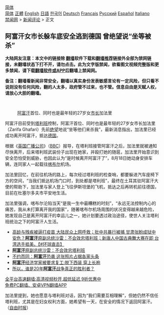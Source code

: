  <!-- 面包屑导航 --> <div class="breadcrumb"><!-- GTranslate: https://gtranslate.io/ -->  <div class="switcher notranslate">  <div class="selected">  <a href="#" onclick="return false;"> 简体</a>  </div>  <div class="option">  <a href="https://www.bannedbook.org" onclick="doGTranslate('zh-CN|zh-CN');jQuery('div.switcher div.selected a').html(jQuery(this).html());return false;" title="简体中文" class="nturl selected"> 简体</a>  <a href="https://www.bannedbook.org/zh-tw/" onclick="doGTranslate('zh-CN|zh-TW');jQuery('div.switcher div.selected a').html(jQuery(this).html());return false;" title="繁體中文" class="nturl"> 正體</a>  <a href="https://www.bannedbook.org/en/" onclick="doGTranslate('zh-CN|en');jQuery('div.switcher div.selected a').html(jQuery(this).html());return false;" title="English" class="nturl"> English</a>  <a href="https://www.bannedbook.org/ja/" onclick="doGTranslate('zh-CN|ja');jQuery('div.switcher div.selected a').html(jQuery(this).html());return false;" title="日本語" class="nturl"> 日語</a>  <a href="https://www.bannedbook.org/ko/" onclick="doGTranslate('zh-CN|ko');jQuery('div.switcher div.selected a').html(jQuery(this).html());return false;" title="한국어" class="nturl"> 한국어</a>  <a href="https://www.bannedbook.org/de/" onclick="doGTranslate('zh-CN|de');jQuery('div.switcher div.selected a').html(jQuery(this).html());return false;" title="Deutsch" class="nturl"> Deutsch</a>  <a href="https://www.bannedbook.org/fr/" onclick="doGTranslate('zh-CN|fr');jQuery('div.switcher div.selected a').html(jQuery(this).html());return false;" title="Français" class="nturl"> Français</a>  <a href="https://www.bannedbook.org/ru/" onclick="doGTranslate('zh-CN|ru');jQuery('div.switcher div.selected a').html(jQuery(this).html());return false;" title="Русский" class="nturl"> Русский</a>  <a href="https://www.bannedbook.org/es/" onclick="doGTranslate('zh-CN|es');jQuery('div.switcher div.selected a').html(jQuery(this).html());return false;" title="Español" class="nturl"> Español</a>  <a href="https://www.bannedbook.org/it/" onclick="doGTranslate('zh-CN|it');jQuery('div.switcher div.selected a').html(jQuery(this).html());return false;" title="Italiano" class="nturl"> Italiano</a>  </div>  </div>      <div class='breadcrumb-sub'><!-- Breadcrumb NavXT 6.3.0 --> <a href="https://www.bannedbook.org/" class="home">禁闻网</a> &gt; <a href="https://www.bannedbook.org/bnews/comments/" class="category">新闻评论</a> &gt; 正文</div></div><h2>阿富汗女市长躲车底安全逃到德国 曾绝望说“坐等被杀”</h2> <p class="notice"><b>大陆网友注意：本文中的链接除 <a href="https://github.com/bannedbook/fanqiang" >翻墙</a>软件下载和<a href="https://github.com/killgcd/justmysocks/blob/master/README.md">翻墙推荐</a>链接外全部为禁网链接，未翻墙状态下打不开，请勿点击。此为文字版禁闻，欲看图文视频完整版和更多禁闻，请下载<a href="https://github.com/bannedbook/fanqiang">翻墙软件或APP</a>后翻墙上禁闻网。</p><p>备注：翻墙看新闻非常安全，翻墙以真实身份发表敏感言论有一定风险，但只看不说则没有任何风险，翻的人太多，政府管不过来，也不管。信息自由是天赋人权，请放心大胆的翻墙。</b></p>  <div class="entry"> <br /> <figure><a href="https://i2.wp.com/upload-images-bucket-v64rleca837do.s3.eu-west-1.amazonaws.com/wp-content/uploads/2021/08/27120008/Screen-Shot-2021-08-27-at-10.05.13-pm.png?fit=661%2C374&#038;ssl=1" data-caption="阿富汗首位、同时也是最年轻的27岁女市长加法里"></a><figcaption class="wp-caption-text"><a href="https://www.bannedbook.org/bnews/tag/%e9%98%bf%e5%af%8c%e6%b1%97/" class="st_tag internal_tag" rel="tag" title="标签 阿富汗 下的日志">阿富汗</a>首位、同时也是最年轻的27岁女<a href="https://www.bannedbook.org/bnews/tag/%e5%b8%82%e9%95%bf/" class="st_tag internal_tag" rel="tag" title="标签 市长 下的日志">市长</a>加法里</figcaption></figure> <p>阿富汗目前受到<a href="https://www.bannedbook.org/bnews/tag/%e5%a1%94%e5%88%a9%e7%8f%ad/" class="st_tag internal_tag" rel="tag" title="标签 塔利班 下的日志">塔利班</a>控制，阿富汗首位、同时也是最年轻的27岁女市长加法里（Zarifa Ghafari）先前<a href="https://www.bannedbook.org/bnews/tag/%E7%BB%9D%E6%9C%9B/" class="st_tag internal_tag" rel="tag" title="标签 绝望 下的日志">绝望</a>地说“坐等他们来杀我”，最新消息指出，加法里已经成功离开阿富汗，抵达<a href="https://www.bannedbook.org/bnews/tag/%e5%be%b7%e5%9b%bd/" class="st_tag internal_tag" rel="tag" title="标签 德国 下的日志">德国</a>。</p> <p>根据《<a href="https://www.bannedbook.org/bnews/tag/%e8%8b%b1%e5%9b%bd%e5%b9%bf%e6%92%ad%e5%85%ac%e5%8f%b8/" class="st_tag internal_tag" rel="tag" title="标签 英国广播公司 下的日志">英国广播公司</a>》（<a href="https://www.bannedbook.org/bnews/tag/bbc/" class="st_tag internal_tag" rel="tag" title="标签 BBC 下的日志">BBC</a>）报导，在塔利班接管阿富汗之后，加法里就被通知尽快离开，后来塔利班武装份子出现在她家，并殴打她的随扈，加法里开始意识到安全恐怕受到威胁，也因此认为“是时候离开阿富汗了”，8月18日她动身安排车辆，连同家人一起载往<a href="https://www.bannedbook.org/bnews/tag/%E5%96%80%E5%B8%83%E5%B0%94/" class="st_tag internal_tag" rel="tag" title="标签 喀布尔 下的日志">喀布尔</a>机场。</p>  <p>加法里回忆，在前往机场的路上，每次经过塔利班的检查哨，都要躲进汽车座椅下方的空间，“当我们抵达机场门口时，到处都是塔利班”，最终在土耳其驻阿富汗大使的帮助下，加法里与家人登上飞往伊斯坦堡的飞机，抵达之后再转机前往德国，目前在杜塞尔多夫市平安地生活。</p> <p>加法里强调，喀布尔沦陷当天“是我一生中最糟糕的时刻”，“永远无法控制内心的痛苦，我从未打算离开我的国家”，随著喀布尔机场周围的状况变得越来越危险，她发现自己是离开阿富汗的幸运儿之一，她计划要透过政治途径，使世人关注塔利班统治之下的阿富汗人生活。</p>  <ul class='op-related-articles' title='相关阅读'> <li><a href='https://www.bannedbook.org/bnews/bannedvideo/20210827/1614427.html' target='_blank'>高龄与残疾被逼打疫苗 大陆民众上网呼救；批中共暴行被捕 甘肃张盼成狱中安危？<b>阿富汗</b>原副总统沙雷：不会效忠塔利班；新唐人中国古典舞大赛在即 台湾选手抵美。【#环球直击】</a></li> <li><a href='https://www.bannedbook.org/bnews/bannedvideo/20210827/1614415.html' target='_blank'><b>阿富汗</b>原副总统沙雷：不会效忠塔利班</a></li> <li><a href='https://www.bannedbook.org/bnews/worldnews/20210827/1614398.html' target='_blank'>不约而同：<b>阿富汗</b>恐袭 这张照片占据各家头条</a></li> <li><a href='https://www.bannedbook.org/bnews/worldnews/20210827/1614397.html' target='_blank'><b>阿富汗</b>经济学家被要求复工:脱下西装 穿上长袍</a></li> <li><a href='https://www.bannedbook.org/bnews/worldnews/20210827/1614384.html' target='_blank'>所以，谁是20年<b>阿富汗</b>战争真正的胜利者？</a></li> </ul> <p class="texttj"> <a href="https://github.com/bannedbook/fanqiang/wiki/V2ray%E6%9C%BA%E5%9C%BA" target="_blank">全平台高速翻墙:高清视频秒开,超低延迟,9折优惠中</a><br/> <a href="https://github.com/bannedbook/fanqiang/wiki/%E7%A6%81%E9%97%BB%E7%BD%91%E5%AE%89%E5%8D%93%E7%BF%BB%E5%A2%99%E6%96%B0%E9%97%BBAPP" target="_blank">免费PC翻墙、安卓VPN翻墙APP</a></p><p>加法里提到，她也愿意与塔利班对话，因为“我们需要互相理解”，但她仍然不信任塔利班，尤其是在妇女权利方面，她希望有一天，在安全的情况下返回阿富汗。（<a href="https://www.bannedbook.org/bnews/tag/%e8%87%aa%e7%94%b1%e6%97%b6%e6%8a%a5/" class="st_tag internal_tag" rel="tag" title="标签 自由时报 下的日志">自由时报</a>）</p> <a name='sharetosocial'></a>  <div style="margin-bottom:5px;padding-bottom:5px;clear:both"> <div id="archive-pix-1" class="banner-ads"> <!-- AuctionX Display platform tag START --> <div id="26318x728x90x621x_ADSLOT2" clicktrack="%%CLICK_URL_ESC%%"></div> <!-- AuctionX Display platform tag END --> </div> <div id="archive-pix-2" class="banner-ads"> <!-- AuctionX Display platform tag START --> <div id="26315x300x250x621x_ADSLOT2" clicktrack="%%CLICK_URL_ESC%%"></div> <!-- AuctionX Display platform tag END --> </div> </div>  <div id="archive-pix-1" class="banner-ads"> <!-- AuctionX Display platform tag START --> <div id="26318x728x90x621x_ADSLOT3" clicktrack="%%CLICK_URL_ESC%%"></div> <!-- AuctionX Display platform tag END --> </div> </div><!--END ENTRY--> 